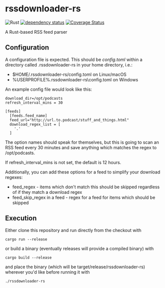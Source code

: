 # rssdownloader-rs
![Rust](https://github.com/tolien/rssdownloader-rs/workflows/Rust/badge.svg)
[![dependency status](https://deps.rs/repo/github/tolien/rssdownloader-rs/status.svg)](https://deps.rs/repo/github/tolien/rssdownloader-rs)
[![Coverage Status](https://coveralls.io/repos/github/tolien/rssdownloader-rs/badge.svg?branch=master)](https://coveralls.io/github/tolien/rssdownloader-rs?branch=master)

A Rust-based RSS feed parser

## Configuration

A configuration file is expected. This should be *config.toml*
within a directory called .rssdownloader-rs in your home directory, i.e.:

* $HOME/.rssdownloader-rs/config.toml on Linux/macOS
* %USERPROFILE%\.rssdownloader-rs\config.toml on Windows

An example config file would look like this:

```
download_dir=/opt/podcasts
refresh_interval_mins = 30

[feeds]
  [feeds.feed_name]
  feed_url="http://url.to.podcast/stuff_and_things.html"
  download_regex_list = [
    '.'
  ]
```

The option names should speak for themselves, but this is going to scan an RSS feed every 30 minutes and save anything which matches the regex to /opt/podcasts.

If refresh_interval_mins is not set, the default is 12 hours.

Additionally, you can add these options for a feed to simplify your download regexes:

* feed_regex - items which don't match this should be skipped regardless of if they match a download regex
* feed_skip_regex in a feed - regex for a feed for items which should be skipped

## Execution
Either clone this repository and run directly from the checkout with

    cargo run --release

or build a binary (eventually releases will provide a compiled binary) with

    cargo build --release

and place the binary (which will be target/release/rssdownloader-rs) wherever you'd like before running it with

    ./rssdownloader-rs
